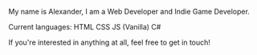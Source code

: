 My name is Alexander, I am a Web Developer and Indie Game Developer.

Current languages:
HTML
CSS
JS (Vanilla)
C#

If you're interested in anything at all, feel free to get in touch!
